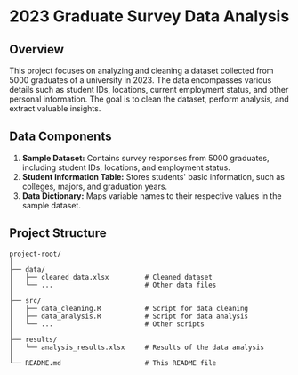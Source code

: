 # 2023 Graduate Survey Data Analysis

## Overview
This project focuses on analyzing and cleaning a dataset collected from 5000 graduates of a university in 2023. The data encompasses various details such as student IDs, locations, current employment status, and other personal information. The goal is to clean the dataset, perform analysis, and extract valuable insights.

## Data Components
1. **Sample Dataset:** Contains survey responses from 5000 graduates, including student IDs, locations, and employment status.
2. **Student Information Table:** Stores students' basic information, such as colleges, majors, and graduation years.
3. **Data Dictionary:** Maps variable names to their respective values in the sample dataset.

## Project Structure
```plaintext
project-root/
│
├── data/
│   ├── cleaned_data.xlsx         # Cleaned dataset
│   └── ...                       # Other data files
│
├── src/
│   ├── data_cleaning.R           # Script for data cleaning
│   ├── data_analysis.R           # Script for data analysis
│   └── ...                       # Other scripts
│
├── results/
│   └── analysis_results.xlsx     # Results of the data analysis
│
└── README.md                     # This README file


